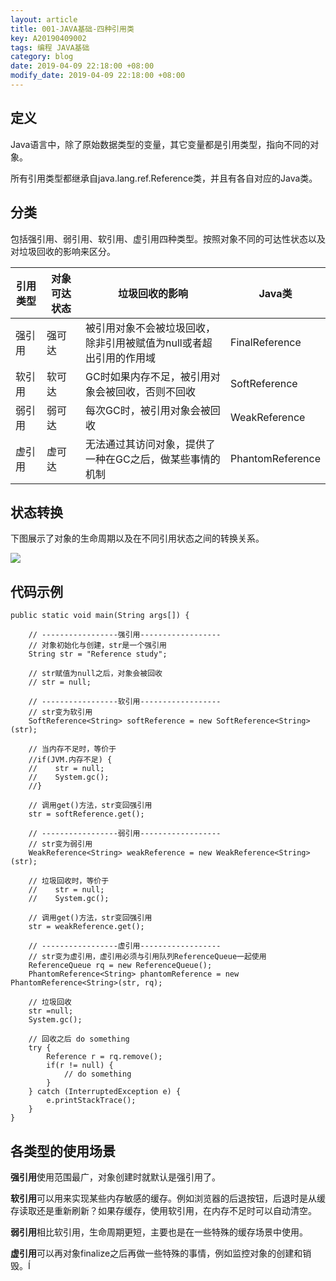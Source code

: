 ```yaml
---
layout: article
title: 001-JAVA基础-四种引用类
key: A20190409002
tags: 编程 JAVA基础
category: blog
date: 2019-04-09 22:18:00 +08:00
modify_date: 2019-04-09 22:18:00 +08:00
---
```


## 定义

Java语言中，除了原始数据类型的变量，其它变量都是引用类型，指向不同的对象。

所有引用类型都继承自java.lang.ref.Reference类，并且有各自对应的Java类。

<!--more-->

## 分类

包括强引用、弱引用、软引用、虚引用四种类型。按照对象不同的可达性状态以及对垃圾回收的影响来区分。

| 引用类型 | 对象可达状态 | 垃圾回收的影响 | Java类 |
| --- | --- | --- | --- |
| 强引用 | 强可达 | 被引用对象不会被垃圾回收，除非引用被赋值为null或者超出引用的作用域 | FinalReference |
| 软引用 | 软可达 | GC时如果内存不足，被引用对象会被回收，否则不回收 | SoftReference |
| 弱引用 | 弱可达 | 每次GC时，被引用对象会被回收| WeakReference |
| 虚引用 | 虚可达 | 无法通过其访问对象，提供了一种在GC之后，做某些事情的机制| PhantomReference |

## 状态转换

下图展示了对象的生命周期以及在不同引用状态之间的转换关系。

![](https://wangtao-1256981172.cos.ap-guangzhou.myqcloud.com/15514085395691/%E5%B1%8F%E5%B9%95%E5%BF%AB%E7%85%A7%202019-03-01%20%E4%B8%8A%E5%8D%8811.22.17.png)

## 代码示例

```
public static void main(String args[]) {

    // -----------------强引用------------------
    // 对象初始化与创建，str是一个强引用
    String str = "Reference study";

    // str赋值为null之后，对象会被回收
    // str = null;

    // -----------------软引用------------------
    // str变为软引用
    SoftReference<String> softReference = new SoftReference<String>(str);

    // 当内存不足时，等价于
    //if(JVM.内存不足) {
    //    str = null;
    //    System.gc();
    //}

    // 调用get()方法，str变回强引用
    str = softReference.get();

    // -----------------弱引用------------------
    // str变为弱引用
    WeakReference<String> weakReference = new WeakReference<String>(str);

    // 垃圾回收时，等价于
    //    str = null;
    //    System.gc();

    // 调用get()方法，str变回强引用
    str = weakReference.get();

    // -----------------虚引用------------------
    // str变为虚引用，虚引用必须与引用队列ReferenceQueue一起使用
    ReferenceQueue rq = new ReferenceQueue();
    PhantomReference<String> phantomReference = new PhantomReference<String>(str, rq);

    // 垃圾回收
    str =null;
    System.gc();

    // 回收之后 do something
    try {
        Reference r = rq.remove();
        if(r != null) {
            // do something
        }
    } catch (InterruptedException e) {
        e.printStackTrace();
    }
}
```

## 各类型的使用场景

**强引用**使用范围最广，对象创建时就默认是强引用了。

**软引用**可以用来实现某些内存敏感的缓存。例如浏览器的后退按钮，后退时是从缓存读取还是重新刷新？如果存缓存，使用软引用，在内存不足时可以自动清空。

**弱引用**相比软引用，生命周期更短，主要也是在一些特殊的缓存场景中使用。

**虚引用**可以再对象finalize之后再做一些特殊的事情，例如监控对象的创建和销毁。Í

